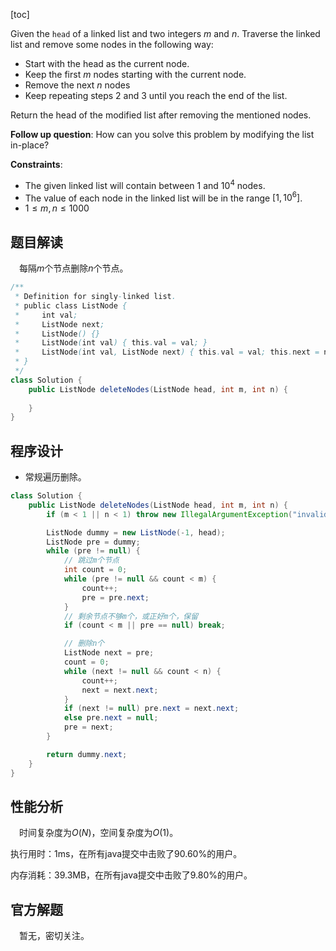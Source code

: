 [toc]

Given the `head` of a linked list and two integers $m$ and $n$. Traverse the linked list and remove some nodes in the following way:

* Start with the head as the current node.
* Keep the first $m$ nodes starting with the current node.
* Remove the next $n$ nodes
* Keep repeating steps $2$ and $3$ until you reach the end of the list.

Return the head of the modified list after removing the mentioned nodes.

**Follow up question**: How can you solve this problem by modifying the list in-place?



**Constraints**:

* The given linked list will contain between $1$ and $10^4$ nodes.
* The value of each node in the linked list will be in the range $[1, 10^6]$.
* $1 \le m,n \le 1000$



## 题目解读

&emsp;每隔$m$个节点删除$n$个节点。

```java
/**
 * Definition for singly-linked list.
 * public class ListNode {
 *     int val;
 *     ListNode next;
 *     ListNode() {}
 *     ListNode(int val) { this.val = val; }
 *     ListNode(int val, ListNode next) { this.val = val; this.next = next; }
 * }
 */
class Solution {
    public ListNode deleteNodes(ListNode head, int m, int n) {
        
    }
}
```

## 程序设计

* 常规遍历删除。

```java
class Solution {
    public ListNode deleteNodes(ListNode head, int m, int n) {
        if (m < 1 || n < 1) throw new IllegalArgumentException("invalid param");

        ListNode dummy = new ListNode(-1, head);
        ListNode pre = dummy;
        while (pre != null) {
            // 跳过m个节点
            int count = 0;
            while (pre != null && count < m) {
                count++;
                pre = pre.next;
            }
            // 剩余节点不够m个，或正好m个，保留
            if (count < m || pre == null) break;

            // 删除n个
            ListNode next = pre;
            count = 0;
            while (next != null && count < n) {
                count++;
                next = next.next;
            }
            if (next != null) pre.next = next.next;
            else pre.next = null;
            pre = next;
        }

        return dummy.next;
    }
}
```

## 性能分析

&emsp;时间复杂度为$O(N)$，空间复杂度为$O(1)$。

执行用时：1ms，在所有java提交中击败了90.60%的用户。

内存消耗：39.3MB，在所有java提交中击败了9.80%的用户。

## 官方解题

&emsp;暂无，密切关注。